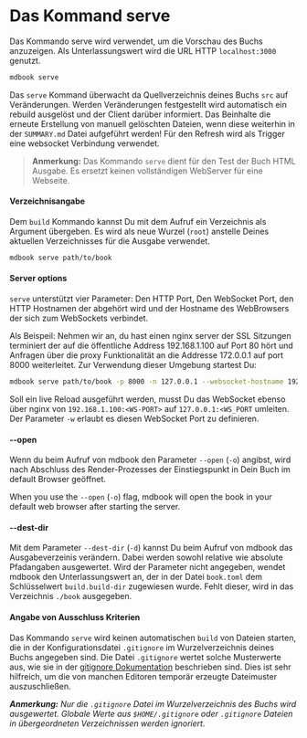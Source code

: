 # Das Kommand serve

Das Kommando serve wird verwendet, um die Vorschau des Buchs
anzuzeigen. Als Unterlassungswert wird die URL HTTP `localhost:3000`
genutzt.

```bash
mdbook serve
```

Das `serve` Kommand überwacht da Quellverzeichnis deines Buchs `src`
auf Veränderungen. Werden Veränderungen festgestellt wird automatisch
ein rebuild ausgelöst und der Client darüber informiert. Das Beinhalte
die erneute Erstellung von manuell gelöschten Dateien, wenn diese
weiterhin in der `SUMMARY.md` Datei aufgeführt werden! Für den Refresh
wird als Trigger eine websocket Verbindung verwendet.

> **Anmerkung:** Das Kommando `serve` dient für den Test der Buch HTML
 Ausgabe. Es ersetzt keinen vollständigen WebServer für eine
 Webseite.

#### Verzeichnisangabe

Dem `build` Kommando kannst Du mit dem Aufruf ein Verzeichnis als Argument
übergeben. Es wird als neue Wurzel (`root`) anstelle Deines
aktuellen Verzeichnisses für die Ausgabe verwendet.

```bash
mdbook serve path/to/book
```

#### Server options

`serve` unterstützt vier Parameter: Den HTTP Port, Den WebSocket Port, den HTTP Hostnamen
der abgehört wird und der Hostname des WebBrowsers der sich zum WebSockets verbindet.

Als Beispeil: Nehmen wir an, du hast einen nginx server der SSL
Sitzungen terminiert der auf die öffentliche Address 192.168.1.100 auf
Port 80 hört und Anfragen über die proxy Funktionalität an die Addresse 172.0.0.1 auf port 8000
weiterleitet. Zur Verwendung dieser Umgebung startest Du:

```bash
mdbook serve path/to/book -p 8000 -n 127.0.0.1 --websocket-hostname 192.168.1.100
```

Soll ein live Reload ausgeführt werden, musst Du das WebSocket ebenso
über nginx von `192.168.1.100:<WS-PORT>` auf `127.0.0.1:<WS_PORT`
umleiten. Der Parameter `-w` erlaubt es diesen WebSocket Port zu definieren.

#### --open


Wenn du beim Aufruf von mdbook den Parameter `--open` (`-o`) angibst,
wird nach Abschluss des Render-Prozesses der Einstiegspunkt in
Dein Buch im default Browser geöffnet.

When you use the `--open` (`-o`) flag, mdbook will open the book in your
default web browser after starting the server.

#### --dest-dir


Mit dem Parameter `--dest-dir` (`-d`) kannst Du beim Aufruf von mdbook
das Ausgabeverzeinis verändern.  Dabei werden sowohl relative wie
absolute Pfadangaben ausgewertet. Wird der Parameter nicht angegeben,
wendet mdbook den Unterlassungswert an, der in der Datei `book.toml`
dem Schlüsselwert `build.build-dir` zugewiesen wurde. Fehlt dieser,
wird in das Verzeichnis `./book` ausgegeben.

#### Angabe von Ausschluss Kriterien

Das Kommando `serve` wird keinen automatischen `build` von Dateien
starten, die in der Konfigurationsdatei `.gitignore` im
Wurzelverzeichnis deines Buchs angegeben sind. Die Datei `.gitignore`
wertet solche Musterwerte aus, wie sie in der [gitignore
Dokumentation](https://git-scm.com/docs/gitignore) beschrieben
sind. Dies ist sehr hilfreich, um die von manchen Editoren temporär
erzeugte Dateimuster auszuschließen.

***Anmerkung:*** *Nur die `.gitignore` Datei im Wurzelverzeichnis des
Buchs wird ausgewertet. Globale Werte aus `$HOME/.gitignore` oder
`.gitignore` Dateien in übergeordneten Verzeichnissen werden
ignoriert.*

